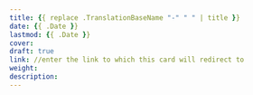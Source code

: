 ```yaml
---
title: {{ replace .TranslationBaseName "-" " " | title }}
date: {{ .Date }}
lastmod: {{ .Date }}
cover: 
draft: true
link: //enter the link to which this card will redirect to
weight:
description: 
---
```


